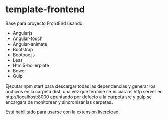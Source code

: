 # template-frontend
<p>Base para proyecto FrontEnd usando:</p>
  <ul>
    <li>Angularjs</li>
    <li>Angular-touch</li>
    <li>Angular-animate</li>
    <li>Bootstrap</li>
    <li>Bootbox.js</li>
    <li>Less</li>
    <li>Html5-boilerplate</li>
    <li>Bower</li>
    <li>Gulp</li>
  </ul>
  
<p>
  Ejecutar npm start para descargar todas las dependencias y generar los archivos en la carpeta dist,
  una vez que termine se iniciara el http server en http://localhost:8000 apuntando por defecto a la 
  carpeta src y gulp se encargara de monitorear y sincronizar las carpetas.
</p>
<p>Está habilitado para usarse con la extensión livereload.</p>
